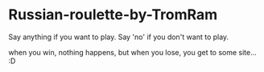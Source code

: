 # Russian-roulette-by-TromRam
Say anything if you want to play.
Say 'no' if you don't want to play.

when you win, nothing happens, but when you lose, you get to some site... :D
